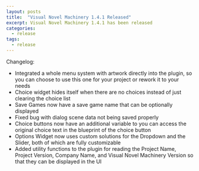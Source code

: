 ```yaml
---
layout: posts
title:  "Visual Novel Machinery 1.4.1 Released"
excerpt: Visual Novel Machinery 1.4.1 has been released
categories:
  - release
tags:
  - release
---
```


Changelog:

- Integrated a whole menu system with artwork directly into the plugin, so you can choose to use this one for your project or rework it to your needs
- Choice widget hides itself when there are no choices instead of just clearing the choice list
- Save Games now have a save game name that can be optionally displayed
- Fixed bug with dialog scene data not being saved properly
- Choice buttons now have an additional variable to you can access the original choice text in the blueprint of the choice button
- Options Widget now uses custom solutions for the Dropdown and the Slider, both of which are fully customizable
- Added utility functions to the plugin for reading the Project Name, Project Version, Company Name, and Visual Novel Machinery Version so that they can be displayed in the UI